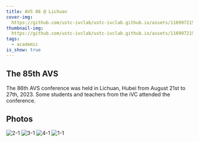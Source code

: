 ```yaml
---
title: AVS 86 @ Lichuan
cover-img: 
  https://github.com/ustc-ivclab/ustc-ivclab.github.io/assets/116997215/962b6092-f254-4dc2-abb9-c6b73f1e1e42
thumbnail-img: 
  https://github.com/ustc-ivclab/ustc-ivclab.github.io/assets/116997215/46bafb2d-d59d-451d-b334-871a593c6503
tags:
  - academic
is_show: true
---
```


## The 85th AVS

The 86th AVS conference was held in Lichuan, Hubei from August 21st to 27th, 2023. Some students and teachers from the iVC attended the conference.

## Photos

![2-1](https://github.com/ustc-ivclab/ustc-ivclab.github.io/assets/116997215/962b6092-f254-4dc2-abb9-c6b73f1e1e42)
![3-1](https://github.com/ustc-ivclab/ustc-ivclab.github.io/assets/116997215/c44c84e5-7b97-485a-9501-c73bef7cfa9d)
![4-1](https://github.com/ustc-ivclab/ustc-ivclab.github.io/assets/116997215/46bafb2d-d59d-451d-b334-871a593c6503)
![1-1](https://github.com/ustc-ivclab/ustc-ivclab.github.io/assets/116997215/d5d5a15e-b946-4021-af4a-a151e4c360ab)
